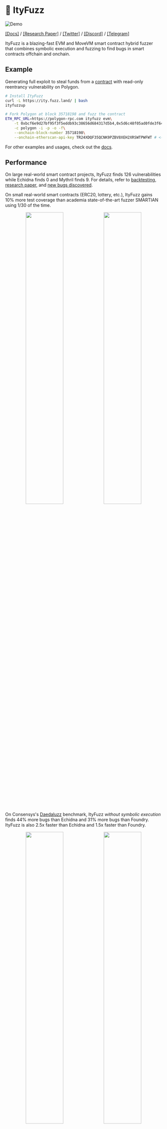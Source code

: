 # 🍦 ItyFuzz
![Demo](https://ityfuzz.assets.fuzz.land/demo-out.png)

[\[Docs\]](https://docs.ityfuzz.rs) /
[\[Research Paper\]](https://dl.acm.org/doi/pdf/10.1145/3597926.3598059) / 
[\[Twitter\]](https://twitter.com/hackthedefi) / 
[\[Discord\]](https://discord.com/invite/qQa436VEwt) / 
[\[Telegram\]](https://t.me/fuzzland) 



ItyFuzz is a blazing-fast EVM and MoveVM smart contract hybrid fuzzer that combines symbolic execution and fuzzing to find bugs in smart contracts offchain and onchain. 

## Example

Generating full exploit to steal funds from a [contract](https://polygonscan.com/address/0x5d6c48f05ad0fde3f64bab50628637d73b1eb0bb) with read-only reentrancy vulnerability on Polygon.

```bash
# Install ItyFuzz
curl -L https://ity.fuzz.land/ | bash
ityfuzzup

# Fork Polygon at block 35718198 and fuzz the contract
ETH_RPC_URL=https://polygon-rpc.com ityfuzz evm\
    -t 0xbcf6e9d27bf95f3f5eddb93c38656d684317d5b4,0x5d6c48f05ad0fde3f64bab50628637d73b1eb0bb\
    -c polygon -i -p -o -f\
    --onchain-block-number 35718198\
    --onchain-etherscan-api-key TR24XDQF35QCNK9PZBV8XEH2XRSWTPWFWT # <-- Get your own API key at https://polygonscan.com/apis if this one is rate limited 
```

For other examples and usages, check out the [docs](https://docs.ityfuzz.rs).

## Performance
On large real-world smart contract projects, ItyFuzz finds 126 vulnerabilities while Echidna finds 0 and Mythril finds 9. For details, refer to [backtesting](https://docs.ityfuzz.rs/tutorials/exp-known-working-hacks), [research paper](https://dl.acm.org/doi/pdf/10.1145/3597926.3598059), and [new bugs discovered](#bugs-found).

On small real-world smart contracts (ERC20, lottery, etc.), ItyFuzz gains 10% more test coverage than academia state-of-the-art fuzzer SMARTIAN using 1/30 of the time.
<p align="middle">
    <img src="https://ityfuzz.assets.fuzz.land/ityfuzz3.png" width="49%">
    <img src="https://ityfuzz.assets.fuzz.land/ityfuzz1.png" width="49%">
</p>

On Consensys's [Daedaluzz](https://github.com/Consensys/daedaluzz) benchmark, ItyFuzz *without symbolic execution* finds 44% more bugs than Echidna and 31% more bugs than Foundry. ItyFuzz is also 2.5x faster than Echidna and 1.5x faster than Foundry.

<p align="middle">
    <img src="https://ityfuzz.assets.fuzz.land/daedaluzz-bar.jpeg" width="49%">
    <img src="https://ityfuzz.assets.fuzz.land/FvRIuhfWwAEdBBz.jpg" width="49%">
</p>

## Features

* **Chain forking** to fuzz contracts on any chain at any block number.
* **Accurate exploit generation** for precision loss, integer overflow, fund stealing, Uniswap pair misuse etc.
* **Reentrancy support** to concretely leverage potential reentrancy opportunities for exploring more code paths.
* **Blazing fast power scheduling** to prioritize fuzzing on code that is more likely to have bugs.
* **Symbolic execution** to generate test cases that cover more code paths than fuzzing alone.
* **Flashloan support** assuming attackers have infinite funds to exploit flashloan vulnerabilities.
* **Liquidation support** to simulate buying and selling any token from liquidity pools during fuzzing.
* **Decompilation support** for fuzzing contracts without source code.
* **Supports complex contracts initialization** using Foundry setup script, forking Anvil RPC, or providing a JSON config file.
* Backed by SOTA Web2 fuzzing engine [LibAFL](https://github.com/AFLplusplus/LibAFL).

## Bugs Found

Selected new vulnerabilities found:

| Project | Vulnerability | Assets at Risks |
| --- | --- | --- |
| BSC $rats NFT | Integer overflow leading to unlimited minting | $79k |
| 9419 Token | Incorrect logic leading to price manipulation | $35k |
| BSC Mevbot | Unguarded DPPFlashLoanCall | $19k |
| FreeCash | Incorrect logic leading to price manipulation | $12k |
| 0xnoob Token | Incorrect logic leading to price manipulation | $7k |
| Baby Wojak Token | Incorrect logic leading to price manipulation | $4k |
| Arrow | Incorrect posiition logic leading to fund loss | Found During Audit |

ItyFuzz can automatically generate exploits for >80% of previous hacks without any knowledge of the hack. 
Refer to [backtesting](https://docs.ityfuzz.rs/tutorials/exp-known-working-hacks) for running previously hacked protocols.
